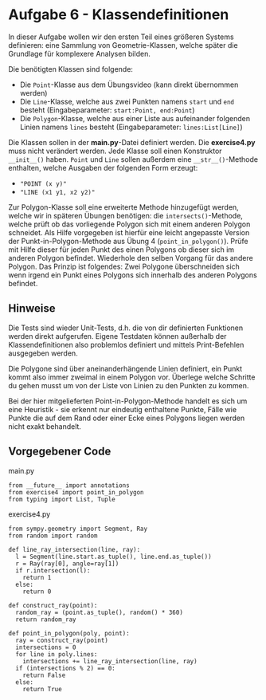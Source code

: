 # Aufgabe 6 - Klassendefinitionen

In dieser Aufgabe wollen wir den ersten Teil eines größeren Systems definieren: eine Sammlung von Geometrie-Klassen, welche später die Grundlage für komplexere Analysen bilden.

Die benötigten Klassen sind folgende:

* Die ``Point``-Klasse aus dem Übungsvideo (kann direkt übernommen werden)
* Die ``Line``-Klasse, welche aus zwei Punkten namens ``start`` und ``end`` besteht (Eingabeparameter: ``start:Point, end:Point``)
* Die ``Polygon``-Klasse, welche aus einer Liste aus aufeinander folgenden Linien namens ``lines`` besteht (Eingabeparameter: ``lines:List[Line]``)

Die Klassen sollen in der **main.py**-Datei definiert werden. Die **exercise4.py** muss nicht verändert werden. Jede Klasse soll einen Konstruktor ``__init__()`` haben. ``Point`` und ``Line`` sollen außerdem eine ``__str__()``-Methode enthalten, welche Ausgaben der folgenden Form erzeugt:
* ``"POINT (x y)"``
* ``"LINE (x1 y1, x2 y2)"``

Zur Polygon-Klasse soll eine erweiterte Methode hinzugefügt werden, welche wir in späteren Übungen benötigen: die ``intersects()``-Methode, welche prüft ob das vorliegende Polygon sich mit einem anderen Polygon schneidet. Als Hilfe vorgegeben ist hierfür eine leicht angepasste Version der Punkt-in-Polygon-Methode aus Übung 4 (``point_in_polygon()``). Prüfe mit Hilfe dieser für jeden Punkt des einen Polygons ob dieser sich im anderen Polygon befindet. Wiederhole den selben Vorgang für das andere Polygon. Das Prinzip ist folgendes: Zwei Polygone überschneiden sich wenn irgend ein Punkt eines Polygons sich innerhalb des anderen Polygons befindet.

## Hinweise

Die Tests sind wieder Unit-Tests, d.h. die von dir definierten Funktionen werden direkt aufgerufen. Eigene Testdaten können außerhalb der Klassendefinitionen also problemlos definiert und mittels Print-Befehlen ausgegeben werden.

Die Polygone sind über aneinanderhängende Linien definiert, ein Punkt kommt also immer zweimal in einem Polygon vor. Überlege welche Schritte du gehen musst um von der Liste von Linien zu den Punkten zu kommen.

Bei der hier mitgelieferten Point-in-Polygon-Methode handelt es sich um eine Heuristik - sie erkennt nur eindeutig enthaltene Punkte, Fälle wie Punkte die auf dem Rand oder einer Ecke eines Polygons liegen werden nicht exakt behandelt.

## Vorgegebener Code

main.py
```python3
from __future__ import annotations
from exercise4 import point_in_polygon
from typing import List, Tuple
```

exercise4.py
```python3
from sympy.geometry import Segment, Ray
from random import random

def line_ray_intersection(line, ray):
  l = Segment(line.start.as_tuple(), line.end.as_tuple())
  r = Ray(ray[0], angle=ray[1])
  if r.intersection(l):
    return 1
  else:
    return 0

def construct_ray(point):
  random_ray = (point.as_tuple(), random() * 360)
  return random_ray

def point_in_polygon(poly, point):
  ray = construct_ray(point)
  intersections = 0
  for line in poly.lines:
    intersections += line_ray_intersection(line, ray)
  if (intersections % 2) == 0:
    return False
  else:
    return True

```